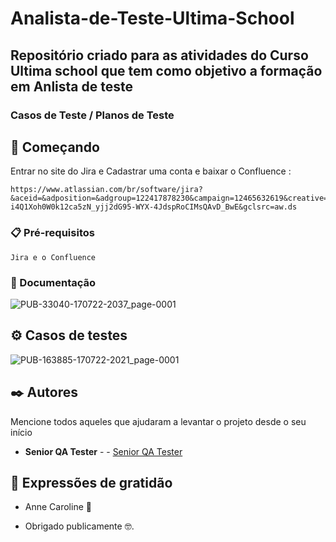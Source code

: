 # Analista-de-Teste-Ultima-School


## Repositório criado para as atividades  do Curso Ultima school que tem como objetivo a formação em Anlista de teste 
### Casos de Teste / Planos de Teste

## 🚀 Começando
 
 Entrar no site do Jira e Cadastrar uma conta e baixar o Confluence :
 <br>
 ```
 https://www.atlassian.com/br/software/jira?&aceid=&adposition=&adgroup=122417878230&campaign=12465632619&creative=502390396954&device=c&keyword=jira&matchtype=e&network=g&placement=&ds_kids=p61643715359&ds_e=GOOGLE&ds_eid=700000001550060&ds_e1=GOOGLE&gclid=CjwKCAjw5s6WBhA4EiwACGncZUT5GkaY5cegEUi-i4Q1Xoh0W0k12ca5zN_yjj2dG95-WYX-4JdspRoCIMsQAvD_BwE&gclsrc=aw.ds
```
### 📋 Pré-requisitos

```
Jira e o Confluence
```

### 🔧 Documentação 

![PUB-33040-170722-2037_page-0001](https://user-images.githubusercontent.com/91226847/179424188-dec6fe08-62fc-4d69-abab-a8d6860a7809.jpg)

## ⚙️ Casos de testes
![PUB-163885-170722-2021_page-0001](https://user-images.githubusercontent.com/91226847/179424222-579b4d77-8acf-4221-80ff-eeb22d5a67b8.jpg)

## ✒️ Autores

Mencione todos aqueles que ajudaram a levantar o projeto desde o seu início

* **Senior QA Tester** -  - [Senior QA Tester](https://github.com/carolsprak/publicazo)

## 🎁 Expressões de gratidão

* Anne Caroline 📢

* Obrigado publicamente 🤓.


